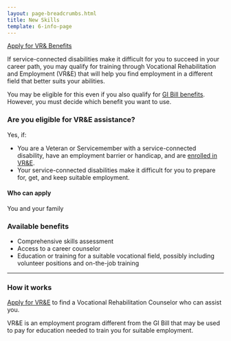 ```yaml
---
layout: page-breadcrumbs.html
title: New Skills
template: 6-info-page
---
```


<div class="main" role="main" markdown="0">

<div class="action-bar">
  <div class="row">
    <div class="small-12 columns">
      <a class="usa-button-primary va-button-primary" href="/vre/apply-vre/">Apply for VR&amp; Benefits</a>
    </div>
  </div>
</div>


If service-connected disabilities make it difficult for you to succeed in your career path, you may qualify for training through Vocational Rehabilitation and Employment (VR&amp;E) that will help you find employment in a different field that better suits your abilities.

You may be eligible for this even if you also qualify for [GI Bill benefits](/education/gi-bill/).  However, you must decide which benefit you want to use.



<div class="call-out" markdown="1">

### Are you eligible for VR&amp;E assistance?

Yes, if:

- You are a Veteran or Servicemember with a service-connected disability, have an employment barrier or handicap, and are [enrolled in VR&amp;E](/vre/apply-vre/).
- Your service-connected disabilities make it difficult for you to prepare for, get, and keep suitable employment.

</div>

#### Who can apply

You and your family

### Available benefits

- Comprehensive skills assessment
- Access to a career counselor
- Education or training for a suitable vocational field, possibly including volunteer positions and on-the-job training

<hr>

### How it works

[Apply for VR&amp;E](/vre/apply-vre/) to find a Vocational Rehabilitation Counselor who can assist you.

VR&amp;E is an employment program different from the GI Bill that may be used to pay for education needed to train you for suitable employment.
